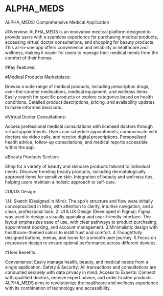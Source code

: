 # ALPHA_MEDS
ALPHA_MEDS: Comprehensive Medical Application

#Overview: 
  ALPHA_MEDS is an innovative medical platform designed to provide users with a seamless experience for purchasing medical products, accessing virtual doctor consultations, and shopping for beauty products. This all-in-one app offers convenience and reliability in healthcare and wellness, making it easier for users to manage their medical needs from the comfort of their homes.

#Key Features:

#Medical Products Marketplace:

  Browse a wide range of medical products, including prescription drugs, over-the-counter medications, medical equipment, and wellness items.
Easily search for specific products or explore categories based on health conditions.
Detailed product descriptions, pricing, and availability updates to make informed decisions.

#Virtual Doctor Consultations:

  Access professional medical consultations with licensed doctors through virtual appointments.
Users can schedule appointments, communicate with doctors via video calls, and receive digital prescriptions.
Personalized health advice, follow-up consultations, and medical reports accessible within the app.

#Beauty Products Section:

  Shop for a variety of beauty and skincare products tailored to individual needs.
Discover trending beauty products, including dermatologically approved items for sensitive skin.
Integration of beauty and wellness tips, helping users maintain a holistic approach to self-care.

#UI/UX Design:

1.UI Sketch (Designed in Miro): The app's structure and flow were initially conceptualized in Miro, with attention to clarity, intuitive navigation, and a clean, professional look.
2. UI & UX Design (Developed in Figma): Figma was used to design a visually appealing and user-friendly interface. The layout emphasizes ease of use, with clear pathways to product purchasing, appointment booking, and account management.
3.Minimalistic design with healthcare-themed colors to instill trust and comfort.
4.Thoughtfully designed buttons, menus, and icons for a smooth user journey.
5.Focus on responsive design to ensure optimal performance across different devices.

#User Benefits:

Convenience: Easily manage health, beauty, and medical needs from a single application.
Safety & Security: All transactions and consultations are conducted securely with data privacy in mind.
Access to Experts: Connect with qualified doctors, receive expert advice, and order trusted products.
ALPHA_MEDS aims to revolutionize the healthcare and wellness experience with its combination of technology and accessibility.
